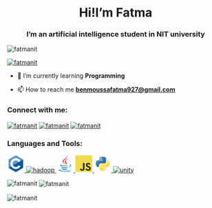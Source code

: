 <h1 align="center">Hi!I’m Fatma</h1>
<h3 align="center">I’m an artificial intelligence student in NIT university</h3>

<p align="left"> <img src="https://komarev.com/ghpvc/?username=fatmanit&label=Profile%20views&color=0e75b6&style=flat" alt="fatmanit" /> </p>

<p align="left"> <a href="https://github.com/ryo-ma/github-profile-trophy"><img src="https://github-profile-trophy.vercel.app/?username=fatmanit" alt="fatmanit" /></a> </p>

- 🌱 I’m currently learning **Programming**

- 📫 How to reach me **benmoussafatma927@gmail.com**

<h3 align="left">Connect with me:</h3>
<p align="left">
<a href="https://www.codechef.com/users/fatmanit" target="blank"><img align="center" src="https://cdn.jsdelivr.net/npm/simple-icons@3.1.0/icons/codechef.svg" alt="fatmanit" height="30" width="40" /></a>
<a href="https://codeforces.com/profile/fatmanit" target="blank"><img align="center" src="https://raw.githubusercontent.com/rahuldkjain/github-profile-readme-generator/master/src/images/icons/Social/codeforces.svg" alt="fatmanit" height="30" width="40" /></a>
<a href="https://www.leetcode.com/fatmanit" target="blank"><img align="center" src="https://raw.githubusercontent.com/rahuldkjain/github-profile-readme-generator/master/src/images/icons/Social/leet-code.svg" alt="fatmanit" height="30" width="40" /></a>
</p>

<h3 align="left">Languages and Tools:</h3>
<p align="left"> <a href="https://www.cprogramming.com/" target="_blank" rel="noreferrer"> <img src="https://raw.githubusercontent.com/devicons/devicon/master/icons/c/c-original.svg" alt="c" width="40" height="40"/> </a> <a href="https://hadoop.apache.org/" target="_blank" rel="noreferrer"> <img src="https://www.vectorlogo.zone/logos/apache_hadoop/apache_hadoop-icon.svg" alt="hadoop" width="40" height="40"/> </a> <a href="https://www.java.com" target="_blank" rel="noreferrer"> <img src="https://raw.githubusercontent.com/devicons/devicon/master/icons/java/java-original.svg" alt="java" width="40" height="40"/> </a> <a href="https://developer.mozilla.org/en-US/docs/Web/JavaScript" target="_blank" rel="noreferrer"> <img src="https://raw.githubusercontent.com/devicons/devicon/master/icons/javascript/javascript-original.svg" alt="javascript" width="40" height="40"/> </a> <a href="https://www.python.org" target="_blank" rel="noreferrer"> <img src="https://raw.githubusercontent.com/devicons/devicon/master/icons/python/python-original.svg" alt="python" width="40" height="40"/> </a> <a href="https://unity.com/" target="_blank" rel="noreferrer"> <img src="https://www.vectorlogo.zone/logos/unity3d/unity3d-icon.svg" alt="unity" width="40" height="40"/> </a> </p>

<p><img align="left" src="https://github-readme-stats.vercel.app/api/top-langs?username=fatmanit&show_icons=true&locale=en&layout=compact" alt="fatmanit" /></p>

<p>&nbsp;<img align="center" src="https://github-readme-stats.vercel.app/api?username=fatmanit&show_icons=true&locale=en" alt="fatmanit" /></p>

<p><img align="center" src="https://github-readme-streak-stats.herokuapp.com/?user=fatmanit&" alt="fatmanit" /></p>
